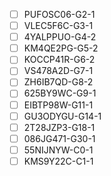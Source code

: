 - [ ] PUFOSC06-G2-1
- [ ] VLEC5F6C-G3-1
- [ ] 4YALPPUO-G4-2
- [ ] KM4QE2PG-G5-2
- [ ] KOCCP41R-G6-2
- [ ] VS478A2D-G7-1
- [ ] ZH6IB7QD-G8-2
- [ ] 625BY9WC-G9-1
- [ ] EIBTP98W-G11-1
- [ ] GU3ODYGU-G14-1
- [ ] 2T28JZP3-G18-1
- [ ] 086JG471-G30-1
- [ ] 55NIJNYW-C0-1
- [ ] KMS9Y22C-C1-1